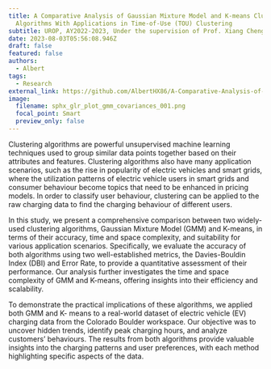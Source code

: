 ```yaml
---
title: A Comparative Analysis of Gaussian Mixture Model and K-means Clustering
  Algorithms With Applications in Time-of-Use (TOU) Clustering
subtitle: UROP, AY2022-2023, Under the supervision of Prof. Xiang Cheng
date: 2023-08-03T05:56:08.946Z
draft: false
featured: false
authors:
  - Albert
tags:
  - Research
external_link: https://github.com/AlbertHX86/A-Comparative-Analysis-of-Gaussian-Mixture-Model-and-K-means-Clustering-Algorithms-With-Applications
image:
  filename: sphx_glr_plot_gmm_covariances_001.png
  focal_point: Smart
  preview_only: false
---
```

Clustering algorithms are powerful unsupervised machine learning techniques used to group similar data points together based on their attributes and features. Clustering algorithms also have many application scenarios, such as the rise in popularity of electric vehicles and smart grids, where the utilization patterns of electric vehicle users in smart grids and consumer behaviour become topics that need to be enhanced in pricing models. In order to classify user behaviour, clustering can be applied to the raw charging data to find the charging behaviour of different users.

In this study, we present a comprehensive comparison between two widely-used clustering algorithms, Gaussian Mixture Model (GMM) and K-means, in terms of their accuracy, time and space complexity, and suitability for various application scenarios. Specifically, we evaluate the accuracy of both algorithms using two well-established metrics, the Davies-Bouldin Index (DBI) and Error Rate, to provide a quantitative assessment of their performance. Our analysis further investigates the time and space complexity of GMM and K-means, offering insights into their efficiency and scalability.

To demonstrate the practical implications of these algorithms, we applied both GMM and K- means to a real-world dataset of electric vehicle (EV) charging data from the Colorado Boulder workspace. Our objective was to uncover hidden trends, identify peak charging hours, and analyze customers’ behaviours. The results from both algorithms provide valuable insights into the charging patterns and user preferences, with each method highlighting specific aspects of the data.